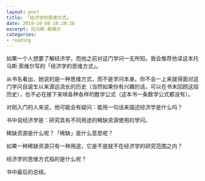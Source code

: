 ```yaml
---
layout: post
title: 「经济学的思维方式」
date: 2019-10-08 10:20:28
excerpt: 托马斯·索维尔
categories: 
- reading
---
```


如果一个人想要了解经济学，而他之前对这门学问一无所知。我会推荐他读这本托马斯·索维尔写的「经济学的思维方式」。

从书名看出，她说的是一种思维方式，而不是学问本身。你不会一上来就得面对这门学问自诞生以来源远流长的历史（当然如果你有兴趣的话，可以在书末回顾这段历史），也不必在接下来啃各种各样的数学公式（这本书一条数学公式都没有）。

对刚入门的人来说，他可能会有疑问：能用一句话来描述经济学是什么吗？

书中说经济学是：研究具有不同用途的稀缺资源使用的学问。

稀缺资源是什么呢？「稀缺」是什么意思呢？

如果一种稀缺资源只有一种用途，它是不是就不在经济学的研究范围之内？


经济学的思维方式指的是什么呢？

书中最后的总结。